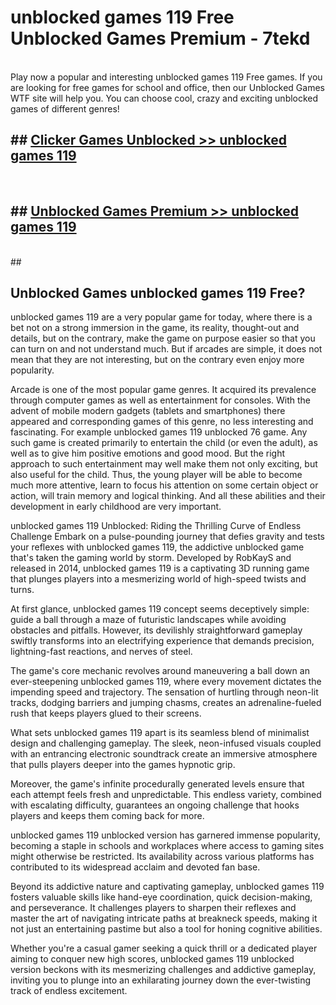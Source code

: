 # unblocked games 119 Free Unblocked Games Premium - 7tekd <br>
<br>
Play now a popular and interesting unblocked games 119 Free games. If you are looking for free games for school and office, then our Unblocked Games WTF site will help you. You can choose cool, crazy and exciting unblocked games of different genres!


## ##  [Clicker Games Unblocked >> unblocked games 119](http://freeplayer.one?title=unblocked_games_119&ref=M1)
  <br>

##  ## [Unblocked Games Premium >> unblocked games 119](http://freeplayer.one?title=unblocked_games_119&ref=M1)
  <br>
  ##



## Unblocked Games unblocked games 119 Free?

unblocked games 119 are a very popular game for today, where there is a bet not on a strong immersion in the game, its reality, thought-out and details, but on the contrary, make the game on purpose easier so that you can turn on and not understand much. But if arcades are simple, it does not mean that they are not interesting, but on the contrary even enjoy more popularity.

Arcade is one of the most popular game genres. It acquired its prevalence through computer games as well as entertainment for consoles. With the advent of mobile modern gadgets (tablets and smartphones) there appeared and corresponding games of this genre, no less interesting and fascinating. For example unblocked games 119 unblocked 76 game. Any such game is created primarily to entertain the child (or even the adult), as well as to give him positive emotions and good mood. But the right approach to such entertainment may well make them not only exciting, but also useful for the child. Thus, the young player will be able to become much more attentive, learn to focus his attention on some certain object or action, will train memory and logical thinking. And all these abilities and their development in early childhood are very important.

unblocked games 119 Unblocked: Riding the Thrilling Curve of Endless Challenge
Embark on a pulse-pounding journey that defies gravity and tests your reflexes with unblocked games 119, the addictive unblocked game that's taken the gaming world by storm. Developed by RobKayS and released in 2014, unblocked games 119 is a captivating 3D running game that plunges players into a mesmerizing world of high-speed twists and turns.

At first glance, unblocked games 119 concept seems deceptively simple: guide a ball through a maze of futuristic landscapes while avoiding obstacles and pitfalls. However, its devilishly straightforward gameplay swiftly transforms into an electrifying experience that demands precision, lightning-fast reactions, and nerves of steel.

The game's core mechanic revolves around maneuvering a ball down an ever-steepening unblocked games 119, where every movement dictates the impending speed and trajectory. The sensation of hurtling through neon-lit tracks, dodging barriers and jumping chasms, creates an adrenaline-fueled rush that keeps players glued to their screens.

What sets unblocked games 119 apart is its seamless blend of minimalist design and challenging gameplay. The sleek, neon-infused visuals coupled with an entrancing electronic soundtrack create an immersive atmosphere that pulls players deeper into the games hypnotic grip.

Moreover, the game's infinite procedurally generated levels ensure that each attempt feels fresh and unpredictable. This endless variety, combined with escalating difficulty, guarantees an ongoing challenge that hooks players and keeps them coming back for more.

unblocked games 119 unblocked version has garnered immense popularity, becoming a staple in schools and workplaces where access to gaming sites might otherwise be restricted. Its availability across various platforms has contributed to its widespread acclaim and devoted fan base.

Beyond its addictive nature and captivating gameplay, unblocked games 119 fosters valuable skills like hand-eye coordination, quick decision-making, and perseverance. It challenges players to sharpen their reflexes and master the art of navigating intricate paths at breakneck speeds, making it not just an entertaining pastime but also a tool for honing cognitive abilities.

Whether you're a casual gamer seeking a quick thrill or a dedicated player aiming to conquer new high scores, unblocked games 119 unblocked version beckons with its mesmerizing challenges and addictive gameplay, inviting you to plunge into an exhilarating journey down the ever-twisting track of endless excitement.